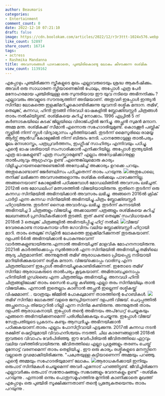 ```yaml
---
author: Beaumaris
categories:
- Entertainment
comment_count: 0
date: 2022-12-10 07:21:10
draft: false
image: https://cdn.boolokam.com/articles/2022/12/r3r3ttt-1024x576.webp
like_count: 52897
share_count: 16714
tags:
- actress
- Rashmika Mandanna
title: അവസരങ്ങൾ പാഴാക്കാതെ, പുഞ്ചിരികൊണ്ടു ലോകം കീഴടക്കുന്ന രശ്‌മിക
view_count: 1139162
---
```


എപ്പോഴും പുഞ്ചിരിക്കുന്ന സ്ത്രീകളുടെ മുഖം എല്ലാവരുടെയും ശ്രദ്ധ ആകർഷിക്കും. അവൾ ഒരു സാധാരണ സ്ത്രീയാണെങ്കിൽ പോലും, അപ്പോൾ എത്ര പേർ മനോഹരമായ പുഞ്ചിരിയുള്ള ഒരു സുന്ദരിയായ ഈ യുവ നടിയെ അഭിനന്ദിക്കും ? എല്ലാവരും അവളുടെ സൗന്ദര്യത്തിന് അടിമയാണ്. അതുവഴി ഇപ്പോൾ ഇന്ത്യൻ സിനിമാ ലോകത്തെ ഇളക്കിമറിച്ചുകൊണ്ടിരിക്കുന്നു യുവനടി രശ്മിക മന്ദാന. തമിഴ്, തെലുങ്ക്, കന്നഡ, ഹിന്ദി തുടങ്ങി നിരവധി ഭാഷകളിൽ ബ്ലോക്ക്ബസ്റ്റർ ചിത്രങ്ങൾ താരം നൽകിയിട്ടുണ്ട്. രശ്‌മികയെ കുറിച്ച് നോക്കാം. 1996 ഏപ്രിൽ 5 ന് കർണാടകയിലെ കുടക് ജില്ലയിലെ വിരാജ്പട്ടിൽ ജനിച്ചു. അച്ഛൻ സുമൻ മന്ദാന. അമ്മ മന്ത. രശ്‌മികക്ക് സീമാൻ എന്നൊരു സഹോദരിയുമുണ്ട്. കൊടക്കൂർ പബ്ലിക് സ്കൂളിൽ നിന്ന് സ്കൂൾ വിദ്യാഭ്യാസം പൂർത്തിയാക്കി. തുടർന്ന് മൈസൂരിലെ രാമയ്യ ആർട്സ് ആൻഡ് കോളേജിൽ നിന്ന് ബിരുദം നേടി. പഠനത്തോടുള്ള താൽപര്യം മൂലം മനഃശാസ്ത്രം, പത്രപ്രവർത്തനം, ഇംഗ്ലീഷ് സാഹിത്യം എന്നിവയും പഠിച്ചു. എന്റെ ഭാഷ ശരിയായി സംസാരിക്കാൻ എനിക്കറിയില്ല. അപ്പോൾ ഇന്ത്യയിൽ എത്ര ഭാഷകളുണ്ട്? എത്ര സംസ്ക്കാരമുണ്ട്? എല്ലാം അന്വേഷിക്കാനുള്ള താൽപര്യവും ആഗ്രഹവും ഉണ്ട് .എന്തെങ്കിലുമൊരു കാര്യം വിളിച്ചുപറയണമെന്നുണ്ടെങ്കിൽ അന്വേഷിച്ച് അക്കാര്യം ഉറക്കെ പറയും. അതുകൊണ്ടാണ് ജേർണലിസം പഠിച്ചതെന്ന് താരം പറയുന്നു. ![](https://cdn.boolokam.com/articles/2022/12/r3r3ttt-1024x576.webp)അതുപോലെ, തനിക്ക് ലഭിക്കുന്ന അവസരങ്ങളൊന്നും രശ്‌മിക ഒരിക്കലും പാഴാക്കുന്നില്ല. അങ്ങനെയാണ് കോളേജിൽ പഠിക്കുമ്പോൾ മോഡലിങ്ങിൽ അവസരം ലഭിച്ചത്. 2012ൽ ഒരു മോഡലിംഗ് മത്സരത്തിൽ വിജയിയായിരുന്നു. ഇതിനെ തുടർന്ന് ഒരു കന്നഡ സിനിമയിൽ അഭിനയിക്കാൻ അവസരം ലഭിച്ചു. അങ്ങനെ 2016ൽ ക്രിക് പാർട്ടി എന്ന കന്നഡ സിനിമയിൽ അഭിനയിച്ചു.ചിത്രം ബ്ലോക്ക്ബസ്റ്റർ ഹിറ്റായിരുന്നു. തുടർന്ന് സൈമ അവാർഡും ലഭിച്ചു. തുടർന്ന് കന്നടയിൽ അഭിനയിച്ച 3 ചിത്രങ്ങളും വിജയിച്ചു. അക്കാലത്ത് പത്രങ്ങളും രശ്‌മികയെ കുറിച്ച് ലേഖനങ്ങൾ പ്രസിദ്ധീകരിക്കാൻ തുടങ്ങി. ഇത് കണ്ട് തെലുങ്ക് സംവിധായകർ 2018ൽ 3 തെലുങ്ക് ചിത്രങ്ങളിൽ അഭിനയിപ്പിച്ചു ഹിറ്റ് നൽകി. ![](https://cdn.boolokam.com/articles/2022/12/egegggg-1024x576.webp)വിജയ് ദേവരകൊണ്ട നായകനായ ഗീത ഗോവിന്ദം വലിയ ബ്ലോക്ക്ബസ്റ്റർ ഹിറ്റായി മാറി. താരം തെലുങ്ക് സ്‌ക്രീൻ ലോകത്തെ ഇളക്കിമറിക്കുന്നത് തുടരുകയാണ്. ദളപതി 64ൽ അഭിനയിക്കാൻ പോകുന്നുവെന്ന് വാർത്തകളുണ്ടായിരുന്നു.എന്നാൽ അഭിനയിച്ചത് മാളവിക മോഹനനായിരുന്നു. 2021ൽ കാർത്തിക്കൊപ്പം സുൽത്താൻ എന്ന സിനിമയിൽ അഭിനയിച്ചു.തമിഴിലെ ആദ്യ ചിത്രമാണിത്. അന്നുമുതൽ തമിഴ് ആരാധകരുടെ പ്രിയപ്പെട്ട നടിയായി മാറിയിരിക്കുകയാണ് രശ്മിക മന്ദാന. വിജയ്‌ക്കൊപ്പം വാരിസു എന്ന ചിത്രത്തിലാണ് ഇപ്പോൾ അഭിനയിച്ചുകൊണ്ടിരിക്കുന്നത്. ഇതോടെ തമിഴ് സിനിമാ ആരാധകരുടെ താൽപര്യം കൂടുകയാണ്. അമിതാബച്ചനൊപ്പം ഹിന്ദിയിൽ ഗുഡ്ബൈ എന്ന ചിത്രത്തിലും അഭിനയിച്ചു. അനവധി ഹിന്ദി ചിത്രങ്ങളിലേക്ക് താരം സൈൻ ചെയ്തു കഴിഞ്ഞു എല്ലാ തരം സിനിമയിലും താൻ വിജയിക്കും. എന്നാൽ ഇതെല്ലാം കാണാൻ അച്ഛൻ ഇല്ലെന്ന് രശ്മികയ്ക്ക് വിഷമമാണ്. . യാത്രയും ജിമ്മിൽ പോകലുമാണ് താരത്തിന്റെ ഹോബികൾ. ![](https://cdn.boolokam.com/articles/2022/12/rghhhh-1024x576.jpg)തമിഴ് സിനിമാ ലോകത്ത് വളരെ ജനപ്രിയനാണ് ദളപതി വിജയ്. ചെറുപ്പത്തിൽ അച്ഛനൊപ്പം തിയേറ്ററിൽ ഗില്ലി എന്ന സിനിമ കണ്ടിരുന്നു. അന്നുമുതൽ താരം ദളപതി ആരാധകനായി. ഇപ്പോൾ തന്റെ അഭിനയം അപ്‌ഡേറ്റ് ചെയ്യുകയും എങ്ങനെ അഭിനയിക്കണമെന്ന് പരിശീലിക്കുകയും ചെയ്യുന്നു. ഇപ്പോൾ വിജയ് സേതുപതിയുടെ പ്രകടനം കണ്ടും ആസ്വദിച്ചും അഭിനയിക്കാൻ പഠിക്കുകയാണ്.താരം എല്ലാം പോസിറ്റീവായി എടുക്കുന്നു. 2017ൽ കന്നഡ നടൻ രക്ഷിത് ഷെട്ടിയുമായി വിവാഹനിശ്ചയം നടത്തി. ചില കാരണങ്ങളാൽ 2018ൽ ഇവരുടെ വിവാഹം വേർപിരിഞ്ഞു. ഈ വേർപിരിയൽ ജീവിതത്തിലെ ഏറ്റവും വലിയ വഴിത്തിരിവായിരുന്നു. ജീവിതത്തിലെ എല്ലാ പ്രശ്നങ്ങളും തരണം ചെയ്ത് മുന്നോട്ട് വരണമെന്ന് താരം തെളിയിച്ചു . ഈ ഒരു കാര്യം രശ്മികളുടെ മനസ്സിനെ വല്ലാതെ ദൃഢമാക്കിയിരിക്കുന്നു. "പക്വതയുള്ള കുട്ടിയാണെന്ന് അമ്മയും പറഞ്ഞു. എന്റെ അമ്മയും സഹോദരിയുമാണ് ലോകം. ![](https://cdn.boolokam.com/articles/2022/12/qsqddd-1024x576.webp)ആരാധകർക്കായി ഇനിയും ഒരുപാട് സിനിമകൾ ചെയ്യുമെന്ന് അവർ എന്നോട് പറഞ്ഞിട്ടുണ്ട്. ജീവിച്ചിരിക്കുന്ന എല്ലാവർക്കും ഒരുപാട് സന്തോഷങ്ങളും സങ്കടങ്ങളും വേദനകളും ഉണ്ട്" -രശ്‌മിക പറയുന്നു . എന്നാൽ ഒന്നും പൊതുസമൂഹത്തിനു മുന്നിൽ കാണിക്കാതെ മുഖത്ത് എപ്പോഴും ഒരു പുഞ്ചിരി സൂക്ഷിക്കുന്നതാണ് തന്റെ പ്രത്യേകതയെന്നും താരം പറയുന്നു .